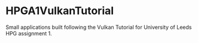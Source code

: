 # HPGA1VulkanTutorial
Small applications built following the Vulkan Tutorial for University of Leeds HPG assignment 1.
